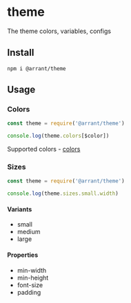 # theme

The theme colors, variables, configs

## Install

`npm i @arrant/theme`

## Usage

### Colors

```js
const theme = require('@arrant/theme')

console.log(theme.colors[$color])
```

Supported colors -  [colors](https://github.com/arrant-org/theme/blob/master/lib/colors.js)

### Sizes

```js
const theme = require('@arrant/theme')

console.log(theme.sizes.small.width)
```

#### Variants

- small
- medium
- large

#### Properties

- min-width
- min-height
- font-size
- padding
